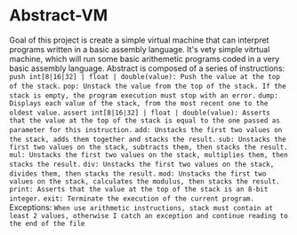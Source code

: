 # Abstract-VM
Goal of this project is create a simple virtual machine that can interpret programs written in a basic assembly language.
It's vety simple vitrtual machine, which will run some basic arithemetic programs coded in a very basic assembly language.
Abstract is composed of a series of instructions:
  `push int[8|16|32] | float | double(value): Push the value at the top of the stack.`
  `pop: Unstack the value from the top of the stack. If the stack is empty, the program execution must stop with an error.`
  `dump: Displays each value of the stack, from the most recent one to the oldest value.`
  `assert int[8|16|32] | float | double(value): Asserts that the value at the top of the stack is equal to the one passed as    parameter for this instruction.`
  `add: Unstacks the first two values on the stack, adds them together and stacks the result.`
  `sub: Unstacks the first two values on the stack, subtracts them, then stacks the result.` 
  `mul: Unstacks the first two values on the stack, multiplies them, then stacks the result.`
  `div: Unstacks the first two values on the stack, divides them, then stacks the result.`
  `mod: Unstacks the first two values on the stack, calculates the modulus, then stacks the result.`
  `print: Asserts that the value at the top of the stack is an 8-bit integer.`
  `exit: Terminate the execution of the current program.`
 Exceptions:
  `When use arithmetic instructions, stack must contain at least 2 values, otherwise I catch an exception and continue reading
to the end of the file`
  
